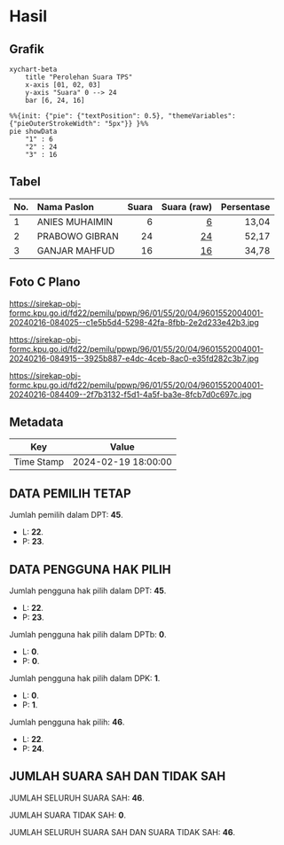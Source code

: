 # Hasil

## Grafik

```mermaid
xychart-beta
    title "Perolehan Suara TPS"
    x-axis [01, 02, 03]
    y-axis "Suara" 0 --> 24
    bar [6, 24, 16]
```

```mermaid
%%{init: {"pie": {"textPosition": 0.5}, "themeVariables": {"pieOuterStrokeWidth": "5px"}} }%%
pie showData
    "1" : 6
    "2" : 24
    "3" : 16
```

## Tabel

| No. | Nama Paslon    | Suara | Suara (raw) | Persentase |
|:--- |:-------------- | -----:| -----------:| ----------:|
| 1   | ANIES MUHAIMIN | 6     | [6][p-1]    | 13,04      |
| 2   | PRABOWO GIBRAN | 24    | [24][p-2]   | 52,17      |
| 3   | GANJAR MAHFUD  | 16    | [16][p-3]   | 34,78      |


[p-1]: https://github.com/gigit-pemilu/pemilu-2024-96-papua-barat-daya/blob/main/pilpres/hitung-suara/sub/96-papua-barat-daya/sub/01-sorong/sub/55-sayosa-timur/sub/2004-klawon-kec-sayosa-timur/sub/001-tps/sub/paslon-1.txt
[p-2]: https://github.com/gigit-pemilu/pemilu-2024-96-papua-barat-daya/blob/main/pilpres/hitung-suara/sub/96-papua-barat-daya/sub/01-sorong/sub/55-sayosa-timur/sub/2004-klawon-kec-sayosa-timur/sub/001-tps/sub/paslon-2.txt
[p-3]: https://github.com/gigit-pemilu/pemilu-2024-96-papua-barat-daya/blob/main/pilpres/hitung-suara/sub/96-papua-barat-daya/sub/01-sorong/sub/55-sayosa-timur/sub/2004-klawon-kec-sayosa-timur/sub/001-tps/sub/paslon-3.txt

## Foto C Plano

https://sirekap-obj-formc.kpu.go.id/fd22/pemilu/ppwp/96/01/55/20/04/9601552004001-20240216-084025--c1e5b5d4-5298-42fa-8fbb-2e2d233e42b3.jpg

https://sirekap-obj-formc.kpu.go.id/fd22/pemilu/ppwp/96/01/55/20/04/9601552004001-20240216-084915--3925b887-e4dc-4ceb-8ac0-e35fd282c3b7.jpg

https://sirekap-obj-formc.kpu.go.id/fd22/pemilu/ppwp/96/01/55/20/04/9601552004001-20240216-084409--2f7b3132-f5d1-4a5f-ba3e-8fcb7d0c697c.jpg


## Metadata

| Key        | Value               |
| ---------- | ------------------- |
| Time Stamp | 2024-02-19 18:00:00 |


## DATA PEMILIH TETAP

Jumlah pemilih dalam DPT: **45**.
 * L: **22**.
 * P: **23**.

## DATA PENGGUNA HAK PILIH

Jumlah pengguna hak pilih dalam DPT: **45**.
 * L: **22**.
 * P: **23**.

Jumlah pengguna hak pilih dalam DPTb: **0**.
 * L: **0**.
 * P: **0**.

Jumlah pengguna hak pilih dalam DPK: **1**.
 * L: **0**.
 * P: **1**.

Jumlah pengguna hak pilih: **46**.
 * L: **22**.
 * P: **24**.

## JUMLAH SUARA SAH DAN TIDAK SAH

JUMLAH SELURUH SUARA SAH: **46**.

JUMLAH SUARA TIDAK SAH: **0**.

JUMLAH SELURUH SUARA SAH DAN SUARA TIDAK SAH: **46**.


